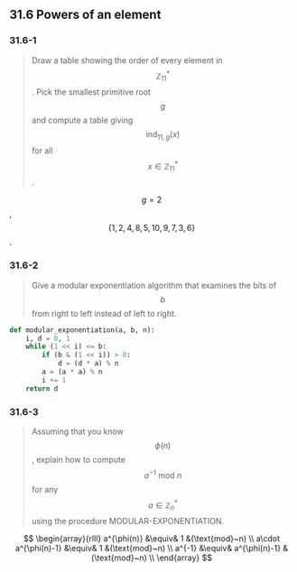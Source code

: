 ## 31.6 Powers of an element

### 31.6-1

> Draw a table showing the order of every element in $$\mathbb{Z}_{11}^*$$. Pick the smallest primitive root $$g$$ and compute a table giving $$\text{ind}_{11,g}(x)$$ for all $$x \in \mathbb{Z}_{11}^*$$.

$$g = 2$$, $$\{1, 2, 4, 8, 5, 10, 9, 7, 3, 6\}$$.

### 31.6-2

> Give a modular exponentiation algorithm that examines the bits of $$b$$ from right to left instead of left to right.

```python
def modular_exponentiation(a, b, n):
    i, d = 0, 1
    while (1 << i) <= b:
        if (b & (1 << i)) > 0:
            d = (d * a) % n
        a = (a * a) % n
        i += 1
    return d
```

### 31.6-3

> Assuming that you know $$\phi(n)$$, explain how to compute $$a^{-1}~\text{mod}~n$$ for any $$a \in \mathbb{Z}_n^*$$ using the procedure MODULAR-EXPONENTIATION.

$$
\begin{array}{rlll}
a^{\phi(n)} &\equiv& 1 &(\text{mod}~n) \\
a\cdot a^{\phi(n)-1} &\equiv& 1 &(\text{mod}~n) \\
a^{-1} &\equiv& a^{\phi(n)-1} &(\text{mod}~n)  \\
\end{array}
$$

